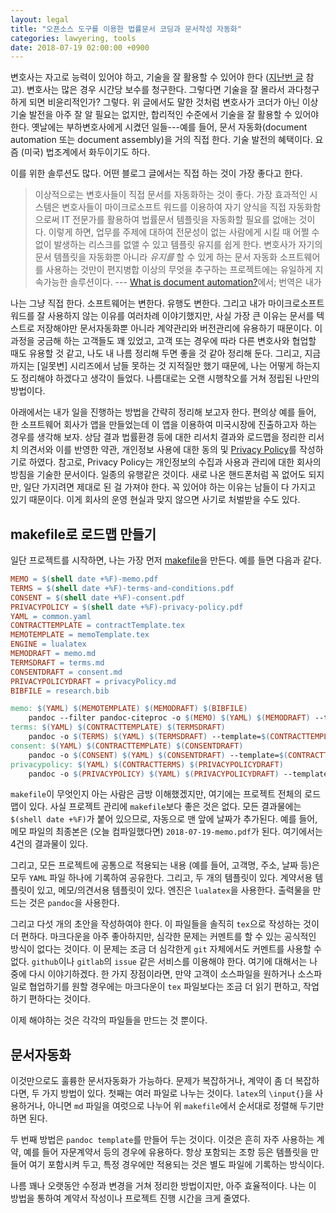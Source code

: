 ```yaml
---
layout: legal
title: "오픈소스 도구를 이용한 법률문서 코딩과 문서작성 자동화"
categories: lawyering, tools
date: 2018-07-19 02:00:00 +0900
---
```


변호사는 자고로 능력이 있어야 하고, 기술을 잘 활용할 수 있어야 한다 ([지난번 글](/blog/22018/06/technological-competence.html) 참고). 변호사는 많은 경우 시간당 보수를 청구한다. 그렇다면 기술을 잘 몰라서 과다청구하게 되면 비윤리적인가? 그렇다. 위 글에서도 말한 것처럼 변호사가 코더가 아닌 이상 기술 발전을 아주 잘 알 필요는 없지만, 합리적인 수준에서 기술을 잘 활용할 수 있어야 한다. 옛날에는 부하변호사에게 시켰던 일들---예를 들어, 문서 자동화(document automation 또는 document assembly)을 거의 직접 한다. 기술 발전의 혜택이다. 요즘 (미국) 법조계에서 화두이기도 하다.

이를 위한 솔루션도 많다. 어떤 블로그 글에서는 직접 하는 것이 가장 좋다고 한다.

> 이상적으로는 변호사들이 직접 문서를 자동화하는 것이 좋다. 가장 효과적인 시스템은 변호사들이 마이크로소프트 워드를 이용하여 자기 양식을 직접 자동화함으로써 IT 전문가를 활용하여 법률문서 템플릿을 자동화할 필요를 없애는 것이다. 이렇게 하면, 업무를 주제에 대하여 전문성이 없는 사람에게 시킬 때 어쩔 수 없이 발생하는 리스크를 없앨 수 있고 템플릿 유지를 쉽게 한다. 변호사가 자기의 문서 템플릿을 자동화뿐 아니라 *유지를* 할 수 있게 하는 문서 자동화 소프트웨어를 사용하는 것만이 편지병합 이상의 무엇을 추구하는 프로젝트에는 유일하게 지속가능한 솔루션이다. --- 
[What is document automation?](http://www.lawtechnologytoday.org/2015/01/document-automation/)에서; 번역은 내가

나는 그냥 직접 한다. 소프트웨어는 변한다. 유행도 변한다. 그리고 내가 마이크로소프트 워드를 잘 사용하지 않는 이유를 여러차례 이야기했지만, 사실 가장 큰 이유는 문서를 텍스트로 저장해야만 문서자동화뿐 아니라 계약관리와 버전관리에 유용하기 때문이다. 이 과정을 궁금해 하는 고객들도 꽤 있었고, 고객 또는 경우에 따라 다른 변호사와 협업할 때도 유용할 것 같고, 나도 내 나름 정리해 두면 좋을 것 같아 정리해 둔다. 그리고, 지금까지는 [일못변] 시리즈에서 남들 못하는 것 지적질만 했기 때문에, 나는 어떻게 하는지도 정리해야 하겠다고 생각이 들었다. 나름대로는 오랜 시행착오를 거쳐 정립된 나만의 방법이다.

아래에서는 내가 일을 진행하는 방법을 간략히 정리해 보고자 한다. 편의상 예를 들어, 한 소프트웨어 회사가 앱을 만들었는데 이 앱을 이용하여 미국시장에 진출하고자 하는 경우를 생각해 보자. 상담 결과 법률환경 등에 대한 리서치 결과와 로드맵을 정리한 리서치 의견서와 이를 반영한 약관, 개인정보 사용에 대한 동의 및 [Privacy Policy](https://en.wikipedia.org/wiki/Privacy_policy)를 작성하기로 하였다. 참고로, Privacy Policy는 개인정보의 수집과 사용과 관리에 대한 회사의 방침을 기술한 문서이다. 일종의 유행같은 것이다. 새로 나온 핸드폰처럼 꼭 없어도 되지만, 일단 가지려면 제대로 된 걸 가져야 한다. 꼭 있어야 하는 이유는 남들이 다 가지고 있기 때문이다. 이게 회사의 운영 현실과 맞지 않으면 사기로 처벌받을 수도 있다.

## makefile로 로드맵 만들기

일단 프로젝트를 시작하면, 나는 가장 먼저 [makefile](https://en.wikipedia.org/wiki/Makefile)을 만든다. 예를 들면 다음과 같다.

~~~makefile
MEMO = $(shell date +%F)-memo.pdf
TERMS = $(shell date +%F)-terms-and-conditions.pdf
CONSENT = $(shell date +%F)-consent.pdf
PRIVACYPOLICY = $(shell date +%F)-privacy-policy.pdf
YAML = common.yaml
CONTRACTTEMPLATE = contractTemplate.tex
MEMOTEMPLATE = memoTemplate.tex
ENGINE = lualatex
MEMODRAFT = memo.md
TERMSDRAFT = terms.md
CONSENTDRAFT = consent.md
PRIVACYPOLICYDRAFT = privacyPolicy.md
BIBFILE = research.bib

memo: $(YAML) $(MEMOTEMPLATE) $(MEMODRAFT) $(BIBFILE)
	pandoc --filter pandoc-citeproc -o $(MEMO) $(YAML) $(MEMODRAFT) --template=$(MEMOTEMPLATE) --pdf-engine=$(ENGINE)
terms: $(YAML) $(CONTRACTTEMPLATE) $(TERMSDRAFT)
	pandoc -o $(TERMS) $(YAML) $(TERMSDRAFT) --template=$(CONTRACTTEMPLATE) --pdf-engine=$(ENGINE)
consent: $(YAML) $(CONTRACTTEMPLATE) $(CONSENTDRAFT)
	pandoc -o $(CONSENT) $(YAML) $(CONSENTDRAFT) --template=$(CONTRACTTEMPLATE) --pdf-engine=$(ENGINE)
privacypolicy: $(YAML) $(CONTRACTTERMS) $(PRIVACYPOLICYDRAFT)
	pandoc -o $(PRIVACYPOLICY) $(YAML) $(PRIVACYPOLICYDRAFT) --template=$(CONTRACTTEMPLATE) --pdf-engine=$(ENGINE)
~~~

`makefile`이 무엇인지 아는 사람은 금방 이해했겠지만, 여기에는 프로젝트 전체의 로드맵이 있다. 사실 프로젝트 관리에 `makefile`보다 좋은 것은 없다. 모든 결과물에는 `$(shell date +%F)`가 붙어 있으므로, 자동으로 맨 앞에 날짜가 추가된다. 예를 들어, 메모 파일의 최종본은 (오늘 컴파일했다면) `2018-07-19-memo.pdf`가 된다. 여기에서는 4건의 결과물이 있다.

그리고, 모든 프로젝트에 공통으로 적용되는 내용 (예를 들어, 고객명, 주소, 날짜 등)은 모두 `YAML` 파일 하나에 기록하여 공유한다. 그리고, 두 개의 템플릿이 있다. 계약서용 템플릿이 있고, 메모/의견서용 템플릿이 있다. 엔진은 `lualatex`을 사용한다. 출력물을 만드는 것은 `pandoc`을 사용한다.

그리고 다섯 개의 초안을 작성하여야 한다. 이 파일들을 솔직히 `tex`으로 작성하는 것이 더 편하다. 마크다운을 아주 좋아하지만, 심각한 문제는 커멘트를 할 수 있는 공식적인 방식이 없다는 것이다. 이 문제는 조금 더 심각한게 `git` 자체에서도 커멘트를 사용할 수 없다. `github`이나 `gitlab`의 `issue` 같은 서비스를 이용해야 한다. 여기에 대해서는 나중에 다시 이야기하겠다. 한 가지 장점이라면, 만약 고객이 소스파일을 원하거나 소스파일로 협업하기를 원할 경우에는 마크다운이 `tex` 파일보다는 조금 더 읽기 편하고, 작업하기 편하다는 것이다.

이제 해야하는 것은 각각의 파일들을 만드는 것 뿐이다.

## 문서자동화

이것만으로도 훌륭한 문서자동화가 가능하다. 문제가 복잡하거나, 계약이 좀 더 복잡하다면, 두 가지 방법이 있다. 첫째는 여러 파일로 나누는 것이다. `latex`의 `\input{}`을 사용하거나, 아니면 `md` 파일을 여럿으로 나누어 위 `makefile`에서 순서대로 정렬해 두기만 하면 된다.

두 번째 방법은 `pandoc template`를 만들어 두는 것이다. 이것은 흔히 자주 사용하는 계약, 예를 들어 자문계약서 등의 경우에 유용하다. 항상 포함되는 조항 등은 템플릿을 만들어 여기 포함시켜 두고, 특정 경우에만 적용되는 것은 별도 파일에 기록하는 방식이다.

나름 꽤나 오랫동안 수정과 변경을 거쳐 정리한 방법이지만, 아주 효율적이다. 나는 이 방법을 통하여 계약서 작성이나 프로젝트 진행 시간을 크게 줄였다.
